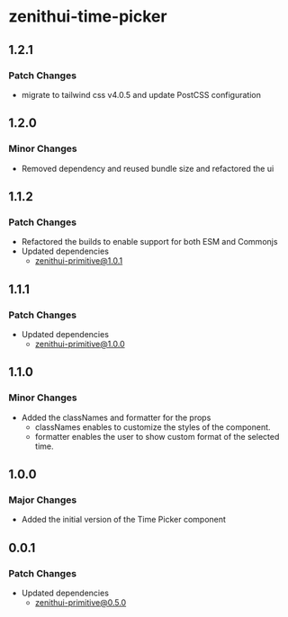 # zenithui-time-picker

## 1.2.1

### Patch Changes

- migrate to tailwind css v4.0.5 and update PostCSS configuration

## 1.2.0

### Minor Changes

- Removed dependency and reused bundle size and refactored the ui

## 1.1.2

### Patch Changes

- Refactored the builds to enable support for both ESM and Commonjs
- Updated dependencies
  - zenithui-primitive@1.0.1

## 1.1.1

### Patch Changes

- Updated dependencies
  - zenithui-primitive@1.0.0

## 1.1.0

### Minor Changes

- Added the classNames and formatter for the props
  - classNames enables to customize the styles of the component.
  - formatter enables the user to show custom format of the selected time.

## 1.0.0

### Major Changes

- Added the initial version of the Time Picker component

## 0.0.1

### Patch Changes

- Updated dependencies
  - zenithui-primitive@0.5.0
